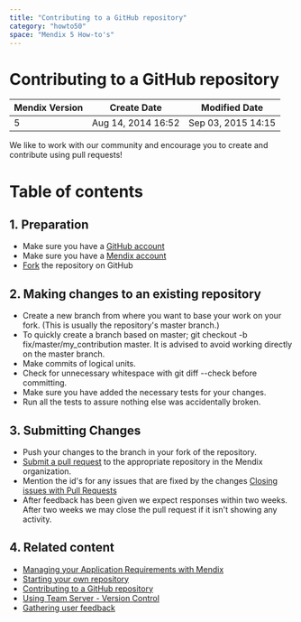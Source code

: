 ```yaml
---
title: "Contributing to a GitHub repository"
category: "howto50"
space: "Mendix 5 How-to's"
---
```

# Contributing to a GitHub repository

<table><thead><tr><th class="confluenceTh">Mendix Version</th><th class="confluenceTh">Create Date</th><th colspan="1" class="confluenceTh">Modified Date</th></tr></thead><tbody><tr><td class="confluenceTd">5</td><td class="confluenceTd">Aug 14, 2014 16:52</td><td colspan="1" class="confluenceTd">Sep 03, 2015 14:15</td></tr></tbody></table>

We like to work with our community and encourage you to create and contribute using pull requests!

# Table of contents

## 1. Preparation

*   Make sure you have a [GitHub account](https://github.com/join)
*   Make sure you have a [Mendix account](https://home.mendix.com/)
*   [Fork](https://help.github.com/articles/fork-a-repo/) the repository on GitHub

## 2\. Making changes to an existing repository

*   Create a new branch from where you want to base your work on your fork. (This is usually the repository's master branch.)
*   To quickly create a branch based on master; git checkout -b fix/master/my_contribution master. It is advised to avoid working directly on the master branch.
*   Make commits of logical units.
*   Check for unnecessary whitespace with git diff --check before committing.
*   Make sure you have added the necessary tests for your changes.
*   Run all the tests to assure nothing else was accidentally broken.

## 3\. Submitting Changes

*   Push your changes to the branch in your fork of the repository.
*   [Submit a pull request](https://help.github.com/articles/using-pull-requests/) to the appropriate repository in the Mendix organization.
*   Mention the id's for any issues that are fixed by the changes [Closing issues with Pull Requests](https://help.github.com/articles/closing-issues-via-commit-messages#closing-issues-with-pull-requests)
*   After feedback has been given we expect responses within two weeks. After two weeks we may close the pull request if it isn't showing any activity.

## 4\. Related content

*   [Managing your Application Requirements with Mendix](Managing+your+Application+Requirements+with+Mendix)
*   [Starting your own repository](Starting+your+own+repository)
*   [Contributing to a GitHub repository](Contributing+to+a+GitHub+repository)
*   [Using Team Server - Version Control](Using+Team+Server+-+Version+Control)
*   [Gathering user feedback](Gathering+user+feedback)

